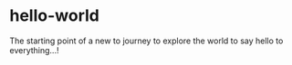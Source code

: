 # hello-world
The starting point of a new to journey to explore the world to say hello to everything...!
